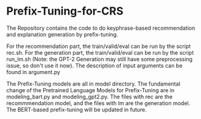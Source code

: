 # Prefix-Tuning-for-CRS

The Repository contains the code to do keyphrase-based recommendation and explanation generation by prefix-tuning. 

For the recommendation part, the train/valid/eval can be run by the script rec.sh. For the generation part, the train/valid/eval can be run by the script run_lm.sh (Note: the GPT-2 Generation may still have some preprocessing issue, so don't use it now). The description of input arguments can be found in argument.py

The Prefix-Tuning models are all in model directory. The fundamental change of the Pretrained Language Models for Prefix-Tuning are in modeling_bart.py and modeling_gpt2.py. The files with rec are the recommmendation model, and the files with lm are the generation model. The BERT-based prefix-tuning will be updated in future.
